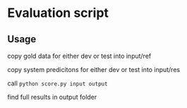 # Evaluation script

## Usage

copy gold data for either dev or test into input/ref

copy system predicitons for either dev or test into input/res

call `python score.py input output`

find full results in output folder


